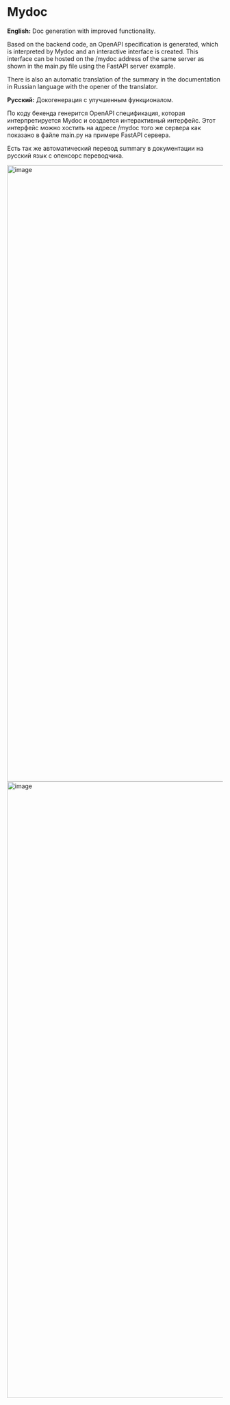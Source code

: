 # Mydoc
**English:**
Doc generation with improved functionality.

Based on the backend code, an OpenAPI specification is generated, which is interpreted by Mydoc and an interactive interface is created. This interface can be hosted on the /mydoc address of the same server as shown in the main.py file using the FastAPI server example.

There is also an automatic translation of the summary in the documentation in Russian language with the opener of the translator.

**Русский:**
Докогенерация с улучшенным функционалом.

По коду бекенда генерится OpenAPI спецификация, которая интерпретируется Mydoc и создается интерактивный интерфейс. Этот интерфейс можно хостить на адресе /mydoc того же сервера как показано в файле main.py на примере FastAPI сервера.

Есть так же автоматический перевод summary в документации на русский язык с опенсорс переводчика. 

<img width="1439" alt="image" src="https://github.com/al1ych/mydoc/assets/19241702/41271d13-4159-4162-85f5-4724e258f02d">

<img width="1439" alt="image" src="https://github.com/al1ych/mydoc/assets/19241702/8c77f413-6046-4604-82c3-9ee6d58bf669">

